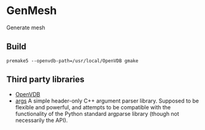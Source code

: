 # GenMesh
Generate mesh

## Build

```
premake5 --openvdb-path=/usr/local/OpenVDB gmake
```

## Third party libraries
- [OpenVDB](http://www.openvdb.org/)
- [args](https://github.com/Taywee/args)
  A simple header-only C++ argument parser library. Supposed to be flexible and powerful, and attempts to be compatible with the functionality of the Python standard argparse library (though not necessarily the API).
